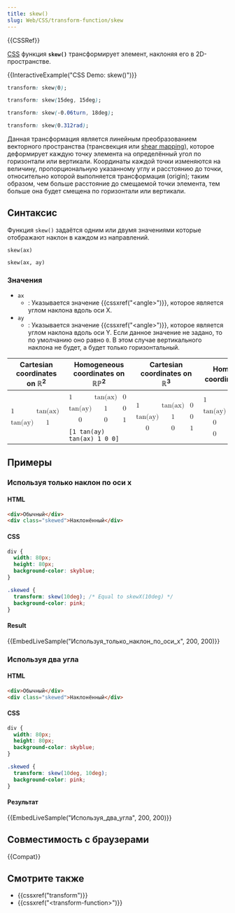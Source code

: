 ```yaml
---
title: skew()
slug: Web/CSS/transform-function/skew
---
```


{{CSSRef}}

[CSS](/ru/docs/Web/CSS) функция **`skew()`** трансформирует элемент, наклоняя его в 2D-пространстве.

{{InteractiveExample("CSS Demo: skew()")}}

```css interactive-example-choice
transform: skew(0);
```

```css interactive-example-choice
transform: skew(15deg, 15deg);
```

```css interactive-example-choice
transform: skew(-0.06turn, 18deg);
```

```css interactive-example-choice
transform: skew(0.312rad);
```

Данная трансформация является линейным преобразованием векторного пространства (трансвекция или [shear mapping](https://en.wikipedia.org/wiki/Shear_mapping)), которое деформирует каждую точку элемента на определённый угол по горизонтали или вертикали. Координаты каждой точки изменяются на величину, пропорциональную указанному углу и расстоянию до точки, относительно которой выполняется трансформация (origin); таким образом, чем больше расстояние до смещаемой точки элемента, тем больше она будет смещена по горизонтали или вертикали.

## Синтаксис

Функция `skew()` задаётся одним или двумя значениями которые отображают наклон в каждом из направлений.

```
skew(ax)

skew(ax, ay)
```

### Значения

- `ax`
  - : Указывается значение {{cssxref("&lt;angle&gt;")}}, которое является углом наклона вдоль оси X.
- `ay`
  - : Указывается значение {{cssxref("&lt;angle&gt;")}}, которое является углом наклона вдоль оси Y. Если данное значение не задано, то по умолчанию оно равно `0`. В этом случае вертикального наклона не будет, а будет только горизонтальный.

<table class="standard-table">
  <thead>
    <tr>
      <th scope="col">Cartesian coordinates on ℝ<sup>2</sup></th>
      <th scope="col">Homogeneous coordinates on ℝℙ<sup>2</sup></th>
      <th scope="col">Cartesian coordinates on ℝ<sup>3</sup></th>
      <th scope="col">Homogeneous coordinates on ℝℙ<sup>3</sup></th>
    </tr>
  </thead>
  <tbody>
    <tr>
      <td colspan="1" rowspan="2">
        <math
          ><mfenced
            ><mtable
              ><mtr>1<mtd>tan(ax)</mtd></mtr
              ><mtr>tan(ay)<mtd>1</mtd></mtr></mtable
            ></mfenced
          ></math
        >
      </td>
      <td>
        <math
          ><mfenced
            ><mtable
              ><mtr>1<mtd>tan(ax)</mtd><mtd>0</mtd></mtr
              ><mtr>tan(ay)<mtd>1</mtd><mtd>0</mtd></mtr
              ><mtr><mtd>0</mtd><mtd>0</mtd><mtd>1</mtd></mtr
              ><mtr></mtr></mtable></mfenced
        ></math>
      </td>
      <td colspan="1" rowspan="2">
        <math
          ><mfenced
            ><mtable
              ><mtr>1<mtd>tan(ax)</mtd><mtd>0</mtd></mtr
              ><mtr>tan(ay)<mtd>1</mtd><mtd>0</mtd></mtr
              ><mtr><mtd>0</mtd><mtd>0</mtd><mtd>1</mtd></mtr></mtable
            ></mfenced
          ></math
        >
      </td>
      <td colspan="1" rowspan="2">
        <math
          ><mfenced
            ><mtable
              ><mtr>1<mtd>tan(ax)</mtd><mtd>0</mtd><mtd>0</mtd></mtr
              ><mtr>tan(ay)<mtd>1</mtd><mtd>0</mtd><mtd>0</mtd></mtr
              ><mtr><mtd>0</mtd><mtd>0</mtd><mtd>1</mtd><mtd>0</mtd></mtr
              ><mtr
                ><mtd>0</mtd><mtd>0</mtd><mtd>0</mtd><mtd>1</mtd></mtr
              ></mtable
            ></mfenced
          ></math
        >
      </td>
    </tr>
    <tr>
      <td><code>[1 tan(ay) tan(ax) 1 0 0]</code></td>
    </tr>
  </tbody>
</table>

## Примеры

### Используя только наклон по оси x

#### HTML

```html
<div>Обычный</div>
<div class="skewed">Наклонённый</div>
```

#### CSS

```css
div {
  width: 80px;
  height: 80px;
  background-color: skyblue;
}

.skewed {
  transform: skew(10deg); /* Equal to skewX(10deg) */
  background-color: pink;
}
```

#### Result

{{EmbedLiveSample("Используя_только_наклон_по_оси_x", 200, 200)}}

### Используя два угла

#### HTML

```html
<div>Обычный</div>
<div class="skewed">Наклонённый</div>
```

#### CSS

```css
div {
  width: 80px;
  height: 80px;
  background-color: skyblue;
}

.skewed {
  transform: skew(10deg, 10deg);
  background-color: pink;
}
```

#### Результат

{{EmbedLiveSample("Используя_два_угла", 200, 200)}}

## Совместимость с браузерами

{{Compat}}

## Смотрите также

- {{cssxref("transform")}}
- {{cssxref("&lt;transform-function&gt;")}}
